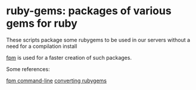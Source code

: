 # ruby-gems: packages of various gems for ruby


These scripts package some rubygems to be used in our
servers without a need for a compilation install


[fpm](https://github.com/jordansissel/fpm) is used for
a faster creation of such packages.


Some references:

[fpm command-line](https://github.com/jordansissel/fpm/wiki)
[converting rubygems](https://github.com/jordansissel/fpm/wiki/ConvertingGems)




